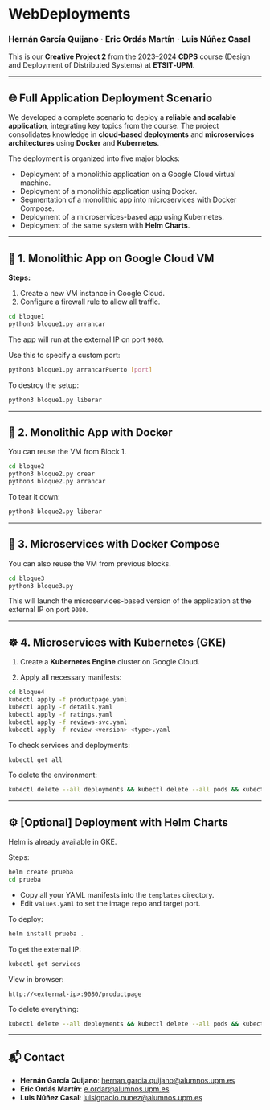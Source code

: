# WebDeployments
### Hernán García Quijano · Eric Ordás Martín · Luis Núñez Casal

This is our **Creative Project 2** from the 2023–2024 **CDPS** course (Design and Deployment of Distributed Systems) at **ETSIT‑UPM**.

---

## 🌐 Full Application Deployment Scenario

We developed a complete scenario to deploy a **reliable and scalable application**, integrating key topics from the course. The project consolidates knowledge in **cloud-based deployments** and **microservices architectures** using **Docker** and **Kubernetes**.

The deployment is organized into five major blocks:

- Deployment of a monolithic application on a Google Cloud virtual machine.
- Deployment of a monolithic application using Docker.
- Segmentation of a monolithic app into microservices with Docker Compose.
- Deployment of a microservices-based app using Kubernetes.
- Deployment of the same system with **Helm Charts**.

---

## 🧱 1. Monolithic App on Google Cloud VM

**Steps:**

1. Create a new VM instance in Google Cloud.
2. Configure a firewall rule to allow all traffic.

```bash
cd bloque1
python3 bloque1.py arrancar
````

The app will run at the external IP on port `9080`.

Use this to specify a custom port:

```bash
python3 bloque1.py arrancarPuerto [port]
```

To destroy the setup:

```bash
python3 bloque1.py liberar
```

---

## 🐳 2. Monolithic App with Docker

You can reuse the VM from Block 1.

```bash
cd bloque2
python3 bloque2.py crear
python3 bloque2.py arrancar
```

To tear it down:

```bash
python3 bloque2.py liberar
```

---

## 🔧 3. Microservices with Docker Compose

You can also reuse the VM from previous blocks.

```bash
cd bloque3
python3 bloque3.py
```

This will launch the microservices-based version of the application at the external IP on port `9080`.

---

## ☸️ 4. Microservices with Kubernetes (GKE)

1. Create a **Kubernetes Engine** cluster on Google Cloud.

2. Apply all necessary manifests:

```bash
cd bloque4
kubectl apply -f productpage.yaml
kubectl apply -f details.yaml
kubectl apply -f ratings.yaml
kubectl apply -f reviews-svc.yaml
kubectl apply -f review-<version>-<type>.yaml
```

To check services and deployments:

```bash
kubectl get all
```

To delete the environment:

```bash
kubectl delete --all deployments && kubectl delete --all pods && kubectl delete --all services
```

---

## ⚙️ \[Optional] Deployment with Helm Charts

Helm is already available in GKE.

Steps:

```bash
helm create prueba
cd prueba
```

* Copy all your YAML manifests into the `templates` directory.
* Edit `values.yaml` to set the image repo and target port.

To deploy:

```bash
helm install prueba .
```

To get the external IP:

```bash
kubectl get services
```

View in browser:

```text
http://<external-ip>:9080/productpage
```

To delete everything:

```bash
kubectl delete --all deployments && kubectl delete --all pods && kubectl delete --all services
```

---

## 📬 Contact

* **Hernán García Quijano**: [hernan.garcia.quijano@alumnos.upm.es](mailto:hernan.garcia.quijano@alumnos.upm.es)
* **Eric Ordás Martín**: [e.ordar@alumnos.upm.es](mailto:e.ordar@alumnos.upm.es)
* **Luis Núñez Casal**: [luisignacio.nunez@alumnos.upm.es](mailto:luisignacio.nunez@alumnos.upm.es)



